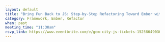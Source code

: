 ```yaml
---
layout: default
title: "Bring Fun Back to JS: Step-by-Step Refactoring Toward Ember with Brandon Hays"
category: Framework, Ember, Refactor
when: past
meeting_time: "11:30am"
rsvp_link: https://www.eventbrite.com/e/gem-city-js-tickets-15258649030
---
```

